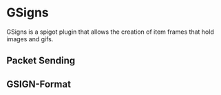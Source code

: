 # GSigns

GSigns is a spigot plugin that allows the creation of item frames that hold images and gifs.

## Packet Sending

## GSIGN-Format
